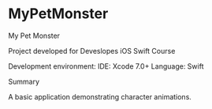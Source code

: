 # MyPetMonster

My Pet Monster

Project developed for Deveslopes iOS Swift Course

Development environment: IDE: Xcode 7.0+ Language: Swift

Summary

A basic application demonstrating character animations. 
